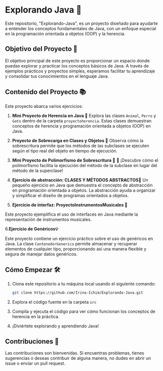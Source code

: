 # Explorando Java 🚀

Este repositorio, "Explorando-Java", es un proyecto diseñado para ayudarte a entender los conceptos fundamentales de Java, con un enfoque especial en la programación orientada a objetos (OOP) y la herencia.

## Objetivo del Proyecto 🎯

El objetivo principal de este proyecto es proporcionar un espacio donde puedas explorar y practicar los conceptos básicos de Java. A través de ejemplos prácticos y proyectos simples, esperamos facilitar tu aprendizaje y consolidar tus conocimientos en el lenguaje Java.

## Contenido del Proyecto 📚

Este proyecto abarca varios ejercicios:

1. **Mini Proyecto de Herencia en Java 🐾**
   Explora las clases `Animal`, `Perro` y `Gato` dentro de la carpeta `proyectoherencia`. Estas clases demuestran conceptos de herencia y programación orientada a objetos (OOP) en Java.

2. **Proyecto de Sobrecarga en Clases y Objetos 🎨**
   Observa cómo la sobrescritura permite que los métodos de las subclases se ejecuten según el tipo real del objeto en tiempo de ejecución.

3. **Mini Proyecto de Polimorfismo de Sobrescritura 🚗**
   🚀 ¡Descubre cómo el polimorfismo facilita la ejecución del método de la subclase en lugar del método de la superclase!

4. **Ejercicio de abstracción: CLASES Y MÉTODOS ABSTRACTOS🚗**
   Un pequeño ejercicio en Java que demuestra el concepto de abstracción en programación orientada a objetos. La abstracción ayuda a organizar y simplificar el diseño de programas orientados a objetos.

5. **Ejercicio de interfaz: ProyectoInstrumentosMusicales 🎷**

Este proyecto ejemplifica el uso de interfaces en Java mediante la representación de instrumentos musicales.

6.**Ejercicio de Genéricos💡**

Este proyecto contiene un ejercicio práctico sobre el uso de genéricos en Java. La clase `ContenedorGenerico` permite almacenar y recuperar elementos de cualquier tipo, proporcionando así una manera flexible y segura de manejar datos genéricos.

## Cómo Empezar 🛠️

1. Clona este repositorio a tu máquina local usando el siguiente comando:

   ```bash
   git clone https://github.com/Irina-Ichim/Explorando-Java.git
   ```

2. Explora el código fuente en la carpeta `src`

3. Compila y ejecuta el código para ver cómo funcionan los conceptos de herencia en la práctica.

4. ¡Diviértete explorando y aprendiendo Java!

## Contribuciones 🤝

Las contribuciones son bienvenidas. Si encuentras problemas, tienes sugerencias o deseas contribuir de alguna manera, no dudes en abrir un issue o enviar un pull request.

